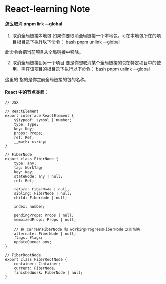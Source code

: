 # React-learning Note

#### 怎么取消 pnpm link --global

1. 取消全局链接本地包
   如果你要取消全局链接一个本地包，可在本地包所在的项目根目录下执行以下命令：
   bash
   pnpm unlink --global

此命令会把当前项目从全局链接中移除。

2. 取消全局链接到另一个项目
   要是你想取消某个全局链接的包在特定项目中的使用，需在该项目的根目录下执行以下命令：
   bash
   pnpm unlink --global <package-name>

这里的 <package-name> 指的是你之前全局链接的包的名称。

#### React 中的节点类型：

```tsx
// JSX

// ReactElement
export interface ReactElement {
	$$typeof: symbol | number;
	type: Type;
	key: Key;
	props: Props;
	ref: Ref;
	__mark: string;
}

// FiberNode
export class FiberNode {
	type: any;
	tag: WorkTag;
	key: Key;
	stateNode: any | null;
	ref: Ref;

	return: FiberNode | null;
	sibling: FiberNode | null;
	child: FiberNode | null;

	index: number;

	pendingProps: Props | null;
	memoizedProps: Props | null;

	// 在 currentFiberNode 和 workingProgressFiberNode 之间切换
	alternate: FiberNode | null;
	flags: Flags;
	updateQueue: any;
}

// FiberRootNode
export class FiberRootNode {
	container: Container;
	current: FiberNode;
	finishedWork: FiberNode | null;
}
```
